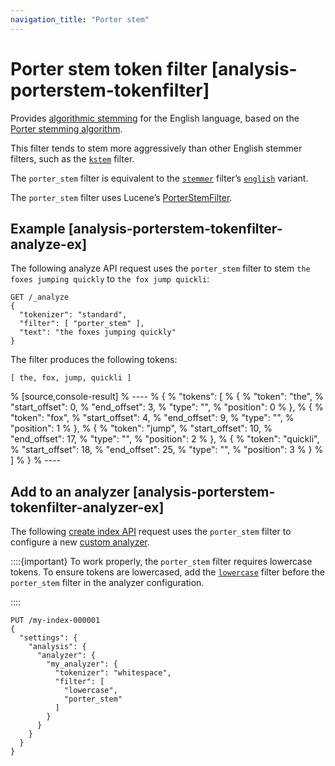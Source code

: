 ```yaml
---
navigation_title: "Porter stem"
---
```


# Porter stem token filter [analysis-porterstem-tokenfilter]


Provides [algorithmic stemming](stemming.md#algorithmic-stemmers) for the English language, based on the [Porter stemming algorithm](https://snowballstem.org/algorithms/porter/stemmer.md).

This filter tends to stem more aggressively than other English stemmer filters, such as the [`kstem`](analysis-kstem-tokenfilter.md) filter.

The `porter_stem` filter is equivalent to the [`stemmer`](analysis-stemmer-tokenfilter.md) filter’s [`english`](analysis-stemmer-tokenfilter.md#analysis-stemmer-tokenfilter-language-parm) variant.

The `porter_stem` filter uses Lucene’s [PorterStemFilter](https://lucene.apache.org/core/10_1_0/analysis/common/org/apache/lucene/analysis/en/PorterStemFilter.md).

## Example [analysis-porterstem-tokenfilter-analyze-ex]

The following analyze API request uses the `porter_stem` filter to stem `the foxes jumping quickly` to `the fox jump quickli`:

```console
GET /_analyze
{
  "tokenizer": "standard",
  "filter": [ "porter_stem" ],
  "text": "the foxes jumping quickly"
}
```

The filter produces the following tokens:

```text
[ the, fox, jump, quickli ]
```

% [source,console-result]
% ----
% {
%   "tokens": [
%     {
%       "token": "the",
%       "start_offset": 0,
%       "end_offset": 3,
%       "type": "<ALPHANUM>",
%       "position": 0
%     },
%     {
%       "token": "fox",
%       "start_offset": 4,
%       "end_offset": 9,
%       "type": "<ALPHANUM>",
%       "position": 1
%     },
%     {
%       "token": "jump",
%       "start_offset": 10,
%       "end_offset": 17,
%       "type": "<ALPHANUM>",
%       "position": 2
%     },
%     {
%       "token": "quickli",
%       "start_offset": 18,
%       "end_offset": 25,
%       "type": "<ALPHANUM>",
%       "position": 3
%     }
%   ]
% }
% ----


## Add to an analyzer [analysis-porterstem-tokenfilter-analyzer-ex]

The following [create index API](indices-create-index.md) request uses the `porter_stem` filter to configure a new [custom analyzer](analysis-custom-analyzer.md).

::::{important} 
To work properly, the `porter_stem` filter requires lowercase tokens. To ensure tokens are lowercased, add the [`lowercase`](analysis-lowercase-tokenfilter.md) filter before the `porter_stem` filter in the analyzer configuration.

::::


```console
PUT /my-index-000001
{
  "settings": {
    "analysis": {
      "analyzer": {
        "my_analyzer": {
          "tokenizer": "whitespace",
          "filter": [
            "lowercase",
            "porter_stem"
          ]
        }
      }
    }
  }
}
```


